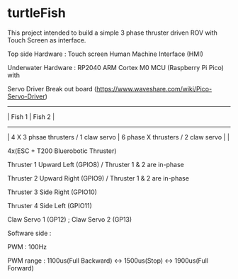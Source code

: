 # turtleFish
This project intended to build a simple 3 phase thruster driven ROV with Touch Screen as interface.

Top side Hardware : Touch screen Human Machine Interface (HMI)

Underwater Hardware : RP2040 ARM Cortex M0 MCU (Raspberry Pi Pico) with

Servo Driver Break out board (https://www.waveshare.com/wiki/Pico-Servo-Driver)

----------------------------------------------------------------------------
|                 Fish 1               |               Fish 2               |

----------------------------------------------------------------------------

| 4 X 3 phsae thrusters / 1 claw servo | 6 phase X thrusters / 2 claw servo |
| 




4x(ESC + T200 Bluerobotic Thruster)

Thruster 1 Upward Left (GPIO8) / Thruster 1 & 2 are in-phase

Thruster 2 Upward Right (GPIO9) / Thruster 1 & 2 are in-phase

Thruster 3 Side Right (GPIO10)

Thruster 4 Side Left (GPIO11)

Claw Servo 1 (GP12) ; Claw Servo 2 (GP13)

Software side :

PWM : 100Hz

PWM range : 1100us(Full Backward) <-> 1500us(Stop) <-> 1900us(Full Forward)
